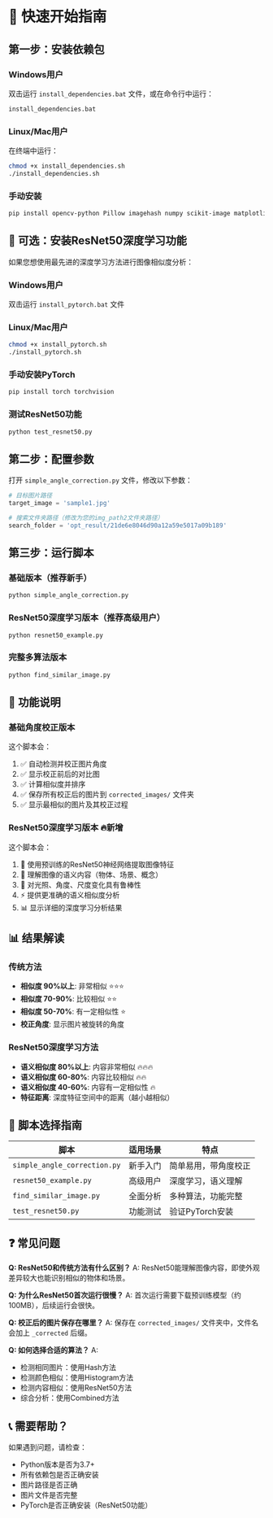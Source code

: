 # 🚀 快速开始指南

## 第一步：安装依赖包

### Windows用户
双击运行 `install_dependencies.bat` 文件，或在命令行中运行：
```bash
install_dependencies.bat
```

### Linux/Mac用户
在终端中运行：
```bash
chmod +x install_dependencies.sh
./install_dependencies.sh
```

### 手动安装
```bash
pip install opencv-python Pillow imagehash numpy scikit-image matplotlib
```

## 🧠 可选：安装ResNet50深度学习功能

如果您想使用最先进的深度学习方法进行图像相似度分析：

### Windows用户
双击运行 `install_pytorch.bat` 文件

### Linux/Mac用户
```bash
chmod +x install_pytorch.sh
./install_pytorch.sh
```

### 手动安装PyTorch
```bash
pip install torch torchvision
```

### 测试ResNet50功能
```bash
python test_resnet50.py
```

## 第二步：配置参数

打开 `simple_angle_correction.py` 文件，修改以下参数：

```python
# 目标图片路径
target_image = 'sample1.jpg'

# 搜索文件夹路径（修改为您的img_path2文件夹路径）
search_folder = 'opt_result/21de6e8046d90a12a59e5017a09b189'
```

## 第三步：运行脚本

### 基础版本（推荐新手）
```bash
python simple_angle_correction.py
```

### ResNet50深度学习版本（推荐高级用户）
```bash
python resnet50_example.py
```

### 完整多算法版本
```bash
python find_similar_image.py
```

## 🎯 功能说明

### 基础角度校正版本
这个脚本会：
1. ✅ 自动检测并校正图片角度
2. ✅ 显示校正前后的对比图
3. ✅ 计算相似度并排序
4. ✅ 保存所有校正后的图片到 `corrected_images/` 文件夹
5. ✅ 显示最相似的图片及其校正过程

### ResNet50深度学习版本 🔥新增
这个脚本会：
1. 🧠 使用预训练的ResNet50神经网络提取图像特征
2. 🎯 理解图像的语义内容（物体、场景、概念）
3. 🔄 对光照、角度、尺度变化具有鲁棒性
4. ⚡ 提供更准确的语义相似度分析
5. 📊 显示详细的深度学习分析结果

## 📊 结果解读

### 传统方法
- **相似度 90%以上**: 非常相似 ⭐⭐⭐
- **相似度 70-90%**: 比较相似 ⭐⭐
- **相似度 50-70%**: 有一定相似性 ⭐
- **校正角度**: 显示图片被旋转的角度

### ResNet50深度学习方法
- **语义相似度 80%以上**: 内容非常相似 🔥🔥🔥
- **语义相似度 60-80%**: 内容比较相似 🔥🔥
- **语义相似度 40-60%**: 内容有一定相似性 🔥
- **特征距离**: 深度特征空间中的距离（越小越相似）

## 🔧 脚本选择指南

| 脚本 | 适用场景 | 特点 |
|------|----------|------|
| `simple_angle_correction.py` | 新手入门 | 简单易用，带角度校正 |
| `resnet50_example.py` | 高级用户 | 深度学习，语义理解 |
| `find_similar_image.py` | 全面分析 | 多种算法，功能完整 |
| `test_resnet50.py` | 功能测试 | 验证PyTorch安装 |

## ❓ 常见问题

**Q: ResNet50和传统方法有什么区别？**
A: ResNet50能理解图像内容，即使外观差异较大也能识别相似的物体和场景。

**Q: 为什么ResNet50首次运行很慢？**
A: 首次运行需要下载预训练模型（约100MB），后续运行会很快。

**Q: 校正后的图片保存在哪里？**
A: 保存在 `corrected_images/` 文件夹中，文件名会加上 `_corrected` 后缀。

**Q: 如何选择合适的算法？**
A: 
- 检测相同图片：使用Hash方法
- 检测颜色相似：使用Histogram方法  
- 检测内容相似：使用ResNet50方法
- 综合分析：使用Combined方法

## 📞 需要帮助？

如果遇到问题，请检查：
- Python版本是否为3.7+
- 所有依赖包是否正确安装
- 图片路径是否正确
- 图片文件是否完整
- PyTorch是否正确安装（ResNet50功能）
